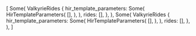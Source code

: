 [
    Some(
        ValkyrieRides {
            hir_template_parameters: Some(
                HirTemplateParameters(
                    [],
                ),
            ),
            rides: [],
        },
    ),
    Some(
        ValkyrieRides {
            hir_template_parameters: Some(
                HirTemplateParameters(
                    [],
                ),
            ),
            rides: [],
        },
    ),
]